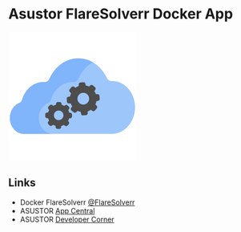 # Asustor FlareSolverr Docker App

![FlareSolverr](CONTROL/icon.png)

## Links
* Docker FlareSolverr [@FlareSolverr](https://hub.docker.com/r/flaresolverr/flaresolverr)
* ASUSTOR [App Central](http://www.asustor.com/apps?lan=en)
* ASUSTOR [Developer Corner](http://developer.asustor.com/)